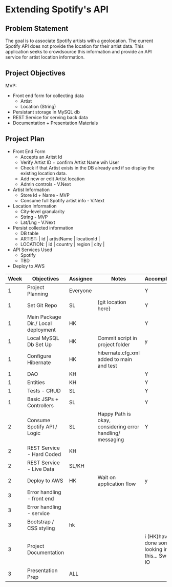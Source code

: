 # Extending Spotify's API

## Problem Statement
The goal is to associate Spotify artists with a geolocation. The current Spotify API does not provide the location for their artist data. This application seeks to crowdsource this information and provide an API service for artist location information.  

## Project Objectives
MVP: 
* Front end form for collecting data
  * Artist
  * Location (String)
* Persistant storage in MySQL db
* REST Service for serving back data
* Documentation + Presentation Materials

## Project Plan
* Front End Form
    * Accepts an Aritst Id
    * Verify Artist ID + confirm Artist Name wih User
    * Check if that Artist exists in the DB already and if so display the existing location data.
    * Add new or edit Artist location
    * Admin controls - V.Next
* Artist Information
    * Store Id + Name - MVP
    * Consume full Spotify artist info - V.Next
* Location Information
    * City-level granularity
    * String - MVP 
    * Lat/Lng - V.Next
* Persist collected information
    * DB table
    * ARTIST:  | id | artistName | locationId |
    * LOCATION:  | id | country | region | city |
* API Services Used
  * Spotify
  * TBD
* Deploy to AWS


| Week | Objectives | Assignee | Notes| Accomplished |
|------|------|-------|------|------|
| 1 | Project Planning |Everyone| | Y |
| 1 | Set Git Repo| SL | {git location here} | Y |
| 1 | Main Package Dir./ Local deployment | HK | | Y |
| 1 | Local MySQL Db Set Up | HK | Commit script in project folder | y|
| 1 | Configure Hibernate | HK | hibernate.cfg.xml added to main and test| |
| 1 | DAO | KH | | Y|
| 1 | Entities | KH | |Y|
| 1 | Tests - CRUD | SL | | Y|
| 1 | Basic JSPs + Controllers | SL | | Y |
| 2 | Consume Spotify API / Logic | SL |Happy Path is okay, considering error handling/ messaging |Y|
| 2 | REST Service - Hard Coded | KH | | |
| 2 | REST Service - Live Data | SL/KH | | |
| 2 | Deploy to AWS | HK | Wait on application flow | y|
| 3 | Error handling - front end | | | |
| 3 | Error handling - service | | | | 
| 3 | Bootstrap / CSS styling | hk| | |
| 3 | Project Documentation | | | i (HK)have done some looking into this... Swagger IO|
| 3 | Presentation Prep | ALL | | |

